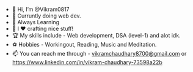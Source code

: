 - 👋 Hi, I’m @Vikram0817
- 👀 Curruntly doing web dev.
- 🌱 Always Learning
- 💞️ I ❤️ crafting nice stuff!
- 🏆 My skills include - Web development, DSA (level-1) and alot idk.
- ⚽ Hobbies - Workingout, Reading, Music and Meditation.
- 📫 You can reach me through - vikramchaudhary8700@gmail.com or https://www.linkedin.com/in/vikram-chaudhary-73598a22b
